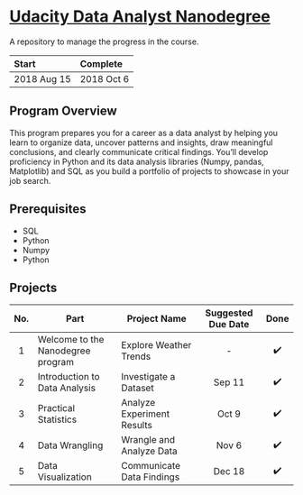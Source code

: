 # [Udacity Data Analyst Nanodegree](https://www.udacity.com/course/data-analyst-nanodegree--nd002)

A repository to manage the progress in the course.

|Start|Complete|
|:-|:-|
|2018 Aug 15|2018 Oct 6

## Program Overview
This program prepares you for a career as a data analyst by helping you learn to organize data, uncover
patterns and insights, draw meaningful conclusions, and clearly communicate critical findings. You’ll develop
proficiency in Python and its data analysis libraries (Numpy, pandas, Matplotlib) and SQL as you build a
portfolio of projects to showcase in your job search.

## Prerequisites
- SQL
- Python
- Numpy
- Python

## Projects
| No.   | Part                              | Project Name                 | Suggested Due Date | Done              |
| :---: | --------------------------------- | ---------------------------  |:------------------:|:-----------------:|
| 1     | Welcome to the Nanodegree program |  Explore Weather Trends      | -                  |:heavy_check_mark: |
| 2     | Introduction to Data Analysis     |  Investigate a Dataset       | Sep 11             |:heavy_check_mark: |
| 3     | Practical Statistics              |  Analyze Experiment Results  | Oct 9              |:heavy_check_mark: |
| 4     | Data Wrangling                    |  Wrangle and Analyze Data    | Nov 6              |:heavy_check_mark: |
| 5     | Data Visualization                |  Communicate Data Findings   | Dec 18             |:heavy_check_mark: |
